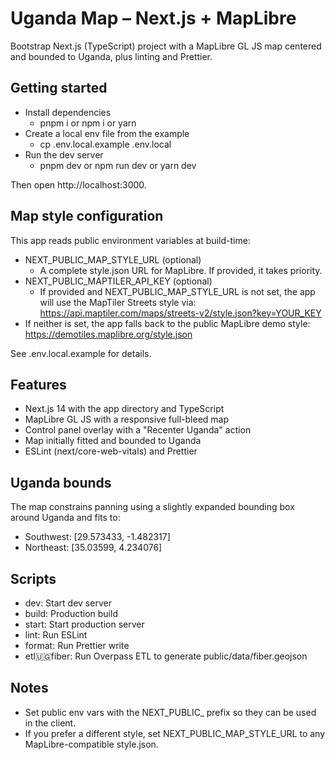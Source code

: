 # Uganda Map – Next.js + MapLibre

Bootstrap Next.js (TypeScript) project with a MapLibre GL JS map centered and bounded to Uganda, plus linting and Prettier.

## Getting started

- Install dependencies
  - pnpm i or npm i or yarn
- Create a local env file from the example
  - cp .env.local.example .env.local
- Run the dev server
  - pnpm dev or npm run dev or yarn dev

Then open http://localhost:3000.

## Map style configuration

This app reads public environment variables at build-time:

- NEXT_PUBLIC_MAP_STYLE_URL (optional)
  - A complete style.json URL for MapLibre. If provided, it takes priority.
- NEXT_PUBLIC_MAPTILER_API_KEY (optional)
  - If provided and NEXT_PUBLIC_MAP_STYLE_URL is not set, the app will use the MapTiler Streets style via:
    https://api.maptiler.com/maps/streets-v2/style.json?key=YOUR_KEY
- If neither is set, the app falls back to the public MapLibre demo style: https://demotiles.maplibre.org/style.json

See .env.local.example for details.

## Features

- Next.js 14 with the app directory and TypeScript
- MapLibre GL JS with a responsive full-bleed map
- Control panel overlay with a "Recenter Uganda" action
- Map initially fitted and bounded to Uganda
- ESLint (next/core-web-vitals) and Prettier

## Uganda bounds

The map constrains panning using a slightly expanded bounding box around Uganda and fits to:

- Southwest: [29.573433, -1.482317]
- Northeast: [35.03599, 4.234076]

## Scripts

- dev: Start dev server
- build: Production build
- start: Start production server
- lint: Run ESLint
- format: Run Prettier write
- etl:uganda:fiber: Run Overpass ETL to generate public/data/fiber.geojson

## Notes

- Set public env vars with the NEXT_PUBLIC_ prefix so they can be used in the client.
- If you prefer a different style, set NEXT_PUBLIC_MAP_STYLE_URL to any MapLibre-compatible style.json.
